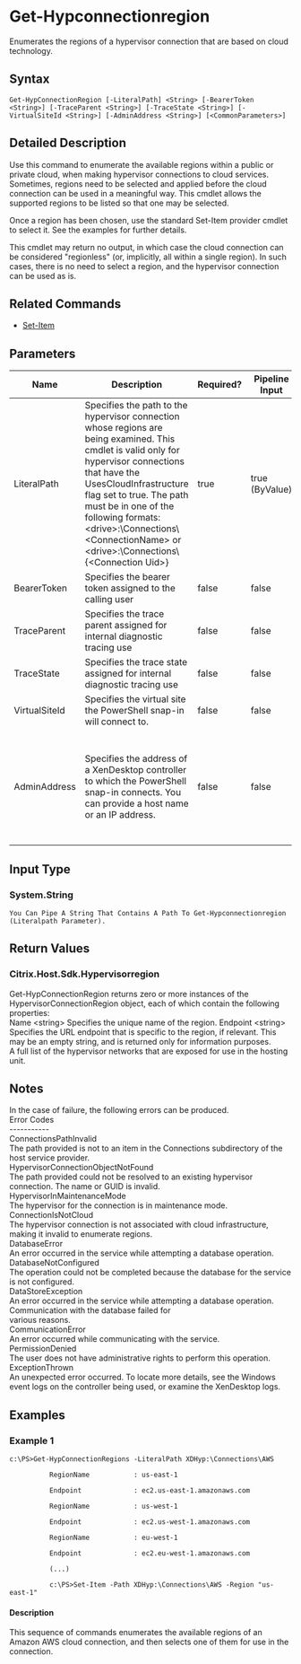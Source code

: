 ﻿
# Get-Hypconnectionregion
Enumerates the regions of a hypervisor connection that are based on cloud technology.
## Syntax

```
Get-HypConnectionRegion [-LiteralPath] <String> [-BearerToken <String>] [-TraceParent <String>] [-TraceState <String>] [-VirtualSiteId <String>] [-AdminAddress <String>] [<CommonParameters>]
```

## Detailed Description
Use this command to enumerate the available regions within a public or private cloud, when making hypervisor connections to cloud services. Sometimes, regions need to be selected and applied before the cloud connection can be used in a meaningful way. This cmdlet allows the supported regions to be listed so that one may be selected.

Once a region has been chosen, use the standard Set-Item provider cmdlet to select it. See the examples for further details.

This cmdlet may return no output, in which case the cloud connection can be considered "regionless" (or, implicitly, all within a single region). In such cases, there is no need to select a region, and the hypervisor connection can be used as is.


## Related Commands

* [Set-Item](../Set-Item/)
## Parameters
| Name   | Description | Required? | Pipeline Input | Default Value |
| --- | --- | --- | --- | --- |
| LiteralPath | Specifies the path to the hypervisor connection whose regions are being examined. This cmdlet is valid only for hypervisor connections that have the UsesCloudInfrastructure flag set to true. The path must be in one of the following formats: &lt;drive&gt;:\\Connections\\&lt;ConnectionName&gt; or  &lt;drive&gt;:\\Connections\\{&lt;Connection Uid&gt;} | true | true (ByValue) |  |
| BearerToken | Specifies the bearer token assigned to the calling user | false | false |  |
| TraceParent | Specifies the trace parent assigned for internal diagnostic tracing use | false | false |  |
| TraceState | Specifies the trace state assigned for internal diagnostic tracing use | false | false |  |
| VirtualSiteId | Specifies the virtual site the PowerShell snap-in will connect to. | false | false |  |
| AdminAddress | Specifies the address of a XenDesktop controller to which the PowerShell snap-in connects. You can provide a host name or an IP address. | false | false | LocalHost. When a value is provided by any cmdlet, this value becomes the default. |

## Input Type

### System.String  
    You Can Pipe A String That Contains A Path To Get-Hypconnectionregion (Literalpath Parameter).

## Return Values

### Citrix.Host.Sdk.Hypervisorregion
Get-HypConnectionRegion returns zero or more instances of the HypervisorConnectionRegion object, each of which contain the following properties:  
Name &lt;string&gt; Specifies the unique name of the region. Endpoint &lt;string&gt; Specifies the URL endpoint that is specific to the region, if relevant. This may be an empty string, and is returned only for information purposes.  
A full list of the hypervisor networks that are exposed for use in the hosting unit.
## Notes
In the case of failure, the following errors can be produced.  
    Error Codes  
    -----------  
    ConnectionsPathInvalid  
    The path provided is not to an item in the Connections subdirectory of the host service provider.  
    HypervisorConnectionObjectNotFound  
    The path provided could not be resolved to an existing hypervisor connection. The name or GUID is invalid.  
    HypervisorInMaintenanceMode  
    The hypervisor for the connection is in maintenance mode.  
    ConnectionIsNotCloud  
    The hypervisor connection is not associated with cloud infrastructure, making it invalid to enumerate regions.  
    DatabaseError  
    An error occurred in the service while attempting a database operation.  
    DatabaseNotConfigured  
    The operation could not be completed because the database for the service is not configured.  
    DataStoreException  
    An error occurred in the service while attempting a database operation. Communication with the database failed for  
    various reasons.  
    CommunicationError  
    An error occurred while communicating with the service.  
    PermissionDenied  
    The user does not have administrative rights to perform this operation.  
    ExceptionThrown  
    An unexpected error occurred. To locate more details, see the Windows event logs on the controller being used, or examine the XenDesktop logs.
## Examples

### Example 1

```
c:\PS>Get-HypConnectionRegions -LiteralPath XDHyp:\Connections\AWS  
  
          RegionName           : us-east-1  
  
          Endpoint             : ec2.us-east-1.amazonaws.com  
  
          RegionName           : us-west-1  
  
          Endpoint             : ec2.us-west-1.amazonaws.com  
  
          RegionName           : eu-west-1  
  
          Endpoint             : ec2.eu-west-1.amazonaws.com  
  
          (...)  
  
          c:\PS>Set-Item -Path XDHyp:\Connections\AWS -Region "us-east-1"
```

#### Description
This sequence of commands enumerates the available regions of an Amazon AWS cloud connection, and then selects one of them for use in the connection.
